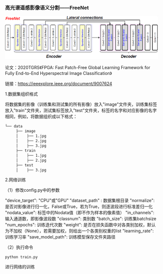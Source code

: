 ### 高光谱遥感影像语义分割——FreeNet
![FreeNet网络结构](../../../FreeNet.PNG)

论文：2020TGRS《FPGA: Fast Patch-Free Global Learning Framework for Fully End-to-End Hyperspectral Image Classification》

链接：https://ieeexplore.ieee.org/document/9007624

1.数据集组织格式

将数据集的影像（训练集和测试集的所有影像）放入"image"文件夹，训练集标签放入"train"文件夹，测试集标签放入"test"文件夹，标签的名字和对应影像的名字相同，例如，将数据组织成以下格式：

    └── data
         ├── image
         │    ├── 1.jpg
         │    ├── 2.jpg
         │    ├── 3.jpg
         ├── train
         │    ├── 1.jpg
         │    ├── 2.jpg
         ├── test
         │    ├── 3.jpg
    

2.网络训练

（1）修改config.py中的参数
    
"device_target": "CPU"或"GPU" 
"dataset_path" : 数据集根目录
"normalize": 是否对影像进行归一化，False或True，若为True，则逐波段进行标准差归一化
"nodata_value": 标签中的Nodata值（即不作为样本的像素值）
"in_channels": 输入通道数，即影像波段数
"classnum": 类别数
"batch_size": 训练集batchsize
"num_epochs": 训练迭代次数
"weight": 是否在损失函数中对各类别加权，默认为不加权（None），若需要加权，则给出一个各类别权重的list
"learning_rate": 训练学习率
"save_model_path": 训练模型保存文件夹路径

（2）执行命令

```
python train.py
```
进行网络的训练